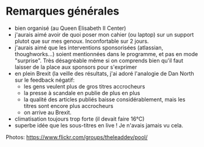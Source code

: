 # Remarques générales

- bien organisé (au Queen Elisabeth II Center)
- j'aurais aimé avoir de quoi poser mon cahier (ou laptop) sur un support plutot que sur mes genoux. Inconfortable sur 2 jours.
- j'aurais aimé que les interventions sponsorisées (atlassian, thoughworks...) soient mentionnées dans le programme, et pas en mode "surprise". Très désagréable même si on comprends bien qu'il faut laisser de la place aux sponsors pour s'exprimer
- en plein Brexit (la veille des résultats, j'ai adoré l'analogie de Dan North sur le feedback négatif:
    + les gens veulent plus de gros titres accrocheurs
    + la presse à scandale en publie de plus en plus
    + la qualité des articles publiés baisse considérablement, mais les titres sont encore plus accrocheurs
    + on arrive au Brexit.
- climatisation toujours trop forte (il devait faire 16°C)
- superbe idée que les sous-titres en live ! Je n'avais jamais vu cela.

Photos: https://www.flickr.com/groups/theleaddev/pool/

